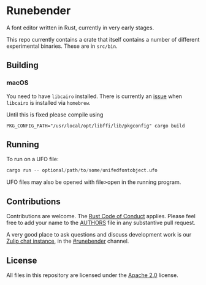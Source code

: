 # Runebender

A font editor written in Rust, currently in very early stages.

This repo currently contains a crate that itself contains a number of different
experimental binaries. These are in `src/bin`.

## Building

### macOS

You need to have `libcairo` installed.
There is currently an [issue](https://github.com/gtk-rs/cairo/issues/263) when `libcairo` is installed via `homebrew`.

Until this is fixed please compile using

    PKG_CONFIG_PATH="/usr/local/opt/libffi/lib/pkgconfig" cargo build

## Running

To run on a UFO file:

```rust
cargo run -- optional/path/to/some/unifedfontobject.ufo
```

UFO files may also be opened with file>open in the running program.

## Contributions

Contributions are welcome. The [Rust Code of Conduct] applies. Please feel free to add your name to the [AUTHORS] file in any substantive pull request.

A very good place to ask questions and discuss development work is our
[Zulip chat instance](https://xi.zulipchat.com), in the [#runebender](https://xi.zulipchat.com/#narrow/stream/197829-runebender) channel.

## License

All files in this repository are licensed under the [Apache 2.0](LICENSE) license.

[Rust Code of Conduct]: https://www.rust-lang.org/policies/code-of-conduct
[AUTHORS]: AUTHORS
